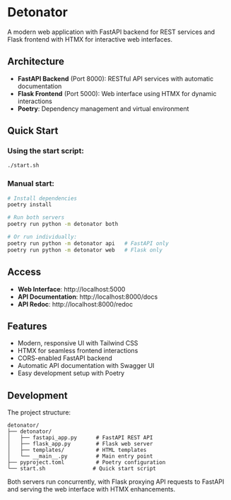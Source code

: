 # Detonator

A modern web application with FastAPI backend for REST services and Flask frontend with HTMX for interactive web interfaces.

## Architecture

- **FastAPI Backend** (Port 8000): RESTful API services with automatic documentation
- **Flask Frontend** (Port 5000): Web interface using HTMX for dynamic interactions
- **Poetry**: Dependency management and virtual environment

## Quick Start

### Using the start script:
```bash
./start.sh
```

### Manual start:
```bash
# Install dependencies
poetry install

# Run both servers
poetry run python -m detonator both

# Or run individually:
poetry run python -m detonator api   # FastAPI only
poetry run python -m detonator web   # Flask only
```

## Access

- **Web Interface**: http://localhost:5000
- **API Documentation**: http://localhost:8000/docs
- **API Redoc**: http://localhost:8000/redoc

## Features

- Modern, responsive UI with Tailwind CSS
- HTMX for seamless frontend interactions
- CORS-enabled FastAPI backend
- Automatic API documentation with Swagger UI
- Easy development setup with Poetry

## Development

The project structure:
```
detonator/
├── detonator/
│   ├── fastapi_app.py      # FastAPI REST API
│   ├── flask_app.py        # Flask web server
│   ├── templates/          # HTML templates
│   └── __main__.py         # Main entry point
├── pyproject.toml          # Poetry configuration
└── start.sh               # Quick start script
```

Both servers run concurrently, with Flask proxying API requests to FastAPI and serving the web interface with HTMX enhancements.
